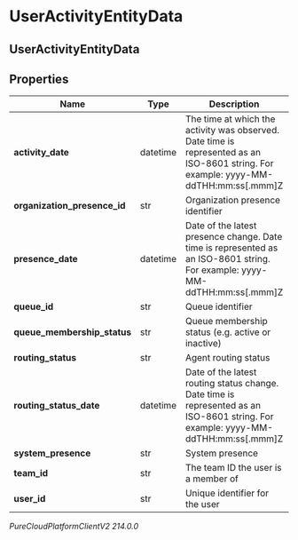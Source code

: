# UserActivityEntityData

## UserActivityEntityData

## Properties

|Name | Type | Description | Notes|
|------------ | ------------- | ------------- | -------------|
| **activity_date** | datetime | The time at which the activity was observed. Date time is represented as an ISO-8601 string. For example: yyyy-MM-ddTHH:mm:ss[.mmm]Z | |
| **organization_presence_id** | str | Organization presence identifier | [optional] |
| **presence_date** | datetime | Date of the latest presence change. Date time is represented as an ISO-8601 string. For example: yyyy-MM-ddTHH:mm:ss[.mmm]Z | [optional] |
| **queue_id** | str | Queue identifier | [optional] |
| **queue_membership_status** | str | Queue membership status (e.g. active or inactive) | [optional] |
| **routing_status** | str | Agent routing status | [optional] |
| **routing_status_date** | datetime | Date of the latest routing status change. Date time is represented as an ISO-8601 string. For example: yyyy-MM-ddTHH:mm:ss[.mmm]Z | [optional] |
| **system_presence** | str | System presence | [optional] |
| **team_id** | str | The team ID the user is a member of | [optional] |
| **user_id** | str | Unique identifier for the user | [optional] |



_PureCloudPlatformClientV2 214.0.0_
